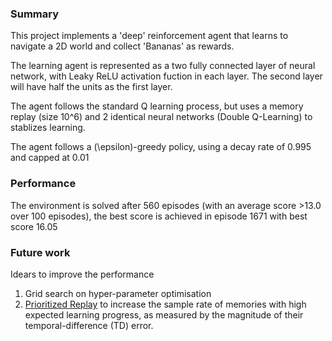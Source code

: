 ### Summary

This project implements a 'deep' reinforcement agent that learns to navigate a 2D world and collect 'Bananas' as rewards.

The learning agent is represented as a two fully connected layer of neural network, with Leaky ReLU activation fuction in each layer. The second layer will have half the units as the first layer.

The agent follows the standard Q learning process, but uses a memory replay (size 10^6) and 2 identical neural networks (Double Q-Learning) to stablizes learning.

The agent follows a \(\epsilon\)-greedy policy, using a decay rate of 0.995 and capped at 0.01

### Performance

The environment is solved after 560 episodes (with an average score >13.0 over 100 episodes), the best score is achieved in episode 1671 with best score 16.05 

### Future work
Idears to improve the performance
1. Grid search on hyper-parameter optimisation
2. [Prioritized Replay](https://arxiv.org/pdf/1511.05952) to increase the sample rate of memories with high expected learning progress,
as measured by the magnitude of their temporal-difference (TD) error. 